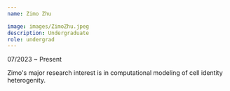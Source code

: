 ```yaml
---
name: Zimo Zhu

image: images/ZimoZhu.jpeg
description: Undergraduate
role: undergrad
---
```


07/2023 ~ Present 

Zimo's major research interest is in computational modeling of cell identity heterogenity.
